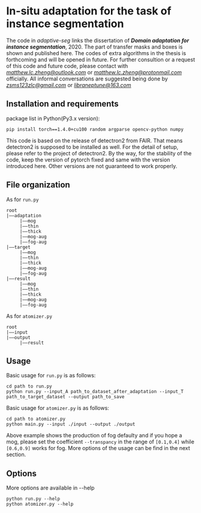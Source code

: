 # In-situ adaptation for the task of instance segmentation
The code in *adaptive-seg* links the dissertation of ***Domain adaptation for instance segmentation***, 2020.
The part of transfer masks and boxes is shown and published here. The codes of extra algorithms in the thesis is forthcoming and will be opened in future.
For further consultion or a request of this code and future code, please contact with *matthew.lc.zheng@outlook.com* or *matthew.lc.zheng@protonmail.com* officially. All informal conversations are suggested being done by *zsms123zlc@gmail.com* or *libraneptune@163.com*

## Installation and requirements
package list in Python(Py3.x version):
```
pip install torch==1.4.0+cu100 random argparse opencv-python numpy
```
This code is based on the release of detectron2 from FAIR. That means detectron2 is supposed to be installed as well. For the detail of setup, please refer to the project of detectron2.
By the way, for the stability of the code, keep the version of  pytorch fixed and same with the version introduced here. Other versions are not guaranteed to work properly.

## File organization
As for `run.py`
```
root
|——adaptation
     |——mog
     |——thin
     |——thick
     |——mog-aug
     |——fog-aug
|——target
     |——mog
     |——thin
     |——thick
     |——mog-aug
     |——fog-aug
|——result
     |——mog
     |——thin
     |——thick
     |——mog-aug
     |——fog-aug
```
As for `atomizer.py`
```
root
|——input
|——output
     |——result
```
## Usage
Basic usage for `run.py` is as follows:
```
cd path to run.py
python run.py --input_A path_to_dataset_after_adaptation --input_T path_to_target_dataset --output path_to_save
```
Basic usage for `atomizer.py` is as follows:
```
cd path to atomizer.py
python main.py --input ./input --output ./output 
```
Above example shows the production of fog defaulty and if you hope a mog, please set the coefficient `--transpancy` in the range of `[0.1,0.4]` while `[0.6,0.9]` works for fog.
More options of the usage can be find in the next section.

## Options
More options are available in --help
```
python run.py --help
python atomizer.py --help

```
